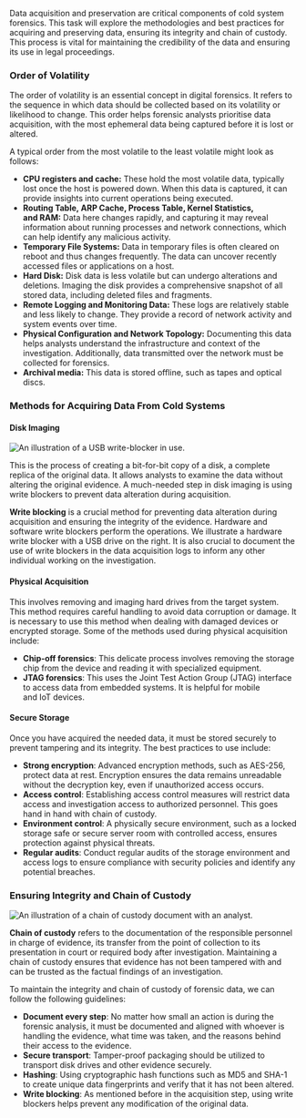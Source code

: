 Data acquisition and preservation are critical components of cold system forensics. This task will explore the methodologies and best practices for acquiring and preserving data, ensuring its integrity and chain of custody. This process is vital for maintaining the credibility of the data and ensuring its use in legal proceedings.

### Order of Volatility

The order of volatility is an essential concept in digital forensics. It refers to the sequence in which data should be collected based on its volatility or likelihood to change. This order helps forensic analysts prioritise data acquisition, with the most ephemeral data being captured before it is lost or altered.

A typical order from the most volatile to the least volatile might look as follows:

- **CPU registers and cache:** These hold the most volatile data, typically lost once the host is powered down. When this data is captured, it can provide insights into current operations being executed.
- **Routing Table, ARP Cache, Process Table, Kernel Statistics, and RAM:** Data here changes rapidly, and capturing it may reveal information about running processes and network connections, which can help identify any malicious activity.
- **Temporary File Systems:** Data in temporary files is often cleared on reboot and thus changes frequently. The data can uncover recently accessed files or applications on a host.
- **Hard Disk:** Disk data is less volatile but can undergo alterations and deletions. Imaging the disk provides a comprehensive snapshot of all stored data, including deleted files and fragments.
- **Remote Logging and Monitoring Data:** These logs are relatively stable and less likely to change. They provide a record of network activity and system events over time.
- **Physical Configuration and Network Topology:** Documenting this data helps analysts understand the infrastructure and context of the investigation. Additionally, data transmitted over the network must be collected for forensics.
- **Archival media:** This data is stored offline, such as tapes and optical discs.

### Methods for Acquiring Data From Cold Systems

#### Disk Imaging

![An illustration of a USB write-blocker in use.](https://tryhackme-images.s3.amazonaws.com/user-uploads/5fc2847e1bbebc03aa89fbf2/room-content/5fc2847e1bbebc03aa89fbf2-1722438012706.png)

This is the process of creating a bit-for-bit copy of a disk, a complete replica of the original data. It allows analysts to examine the data without altering the original evidence. A much-needed step in disk imaging is using write blockers to prevent data alteration during acquisition.

**Write blocking** is a crucial method for preventing data alteration during acquisition and ensuring the integrity of the evidence. Hardware and software write blockers perform the operations. We illustrate a hardware write blocker with a USB drive on the right. It is also crucial to document the use of write blockers in the data acquisition logs to inform any other individual working on the investigation.

#### Physical Acquisition

This involves removing and imaging hard drives from the target system. This method requires careful handling to avoid data corruption or damage. It is necessary to use this method when dealing with damaged devices or encrypted storage. Some of the methods used during physical acquisition include:

- **Chip-off forensics**: This delicate process involves removing the storage chip from the device and reading it with specialized equipment.
- **JTAG forensics**: This uses the Joint Test Action Group (JTAG) interface to access data from embedded systems. It is helpful for mobile and IoT devices.

#### Secure Storage

Once you have acquired the needed data, it must be stored securely to prevent tampering and its integrity. The best practices to use include:

- **Strong encryption**: Advanced encryption methods, such as AES-256, protect data at rest. Encryption ensures the data remains unreadable without the decryption key, even if unauthorized access occurs.
- **Access control**: Establishing access control measures will restrict data access and investigation access to authorized personnel. This goes hand in hand with chain of custody.
- **Environment control**: A physically secure environment, such as a locked storage safe or secure server room with controlled access, ensures protection against physical threats.
- **Regular audits**: Conduct regular audits of the storage environment and access logs to ensure compliance with security policies and identify any potential breaches.

### Ensuring Integrity and Chain of Custody

![An illustration of a chain of custody document with an analyst.](https://tryhackme-images.s3.amazonaws.com/user-uploads/5fc2847e1bbebc03aa89fbf2/room-content/5fc2847e1bbebc03aa89fbf2-1722410264472.svg)

**Chain of custody** refers to the documentation of the responsible personnel in charge of evidence, its transfer from the point of collection to its presentation in court or required body after investigation. Maintaining a chain of custody ensures that evidence has not been tampered with and can be trusted as the factual findings of an investigation.

To maintain the integrity and chain of custody of forensic data, we can follow the following guidelines:

- **Document every step**: No matter how small an action is during the forensic analysis, it must be documented and aligned with whoever is handling the evidence, what time was taken, and the reasons behind their access to the evidence.
- **Secure transport**: Tamper-proof packaging should be utilized to transport disk drives and other evidence securely.
- **Hashing**: Using cryptographic hash functions such as MD5 and SHA-1 to create unique data fingerprints and verify that it has not been altered.
- **Write blocking**: As mentioned before in the acquisition step, using write blockers helps prevent any modification of the original data.